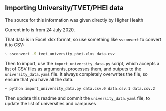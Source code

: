 Importing University/TVET/PHEI data
-----------------------------------
The source for this information was given directly by Higher Health

Current info is from 24 July 2020.

That data is in Excel xlsx format, so use something like `ssconvert` to convert it to CSV:
```bash
~ ssconvert -S tvet_university_phei.xlxs data.csv
```

Then to import, use the `import_university_data.py` script, which accepts a list of CSV files as arguments, processes them, and outputs to the `university_data.yaml` file. It always completely overwrites the file, so ensure that you have all the data.

```bash
~ python import_university_data.py data.csv.0 data.csv.1 data.csv.2
```

Then update this readme and commit the `university_data.yaml` file, to update the list of universities and campuses
